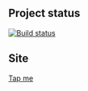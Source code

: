## Project status
[![Build status](https://ci.appveyor.com/api/projects/status/2ds159riqh0f8rha?svg=true)](https://ci.appveyor.com/project/xenianick/ahj-homework-11-3)

## Site
[Tap me](https://xenianick.github.io/ahj-homework_11.3/)